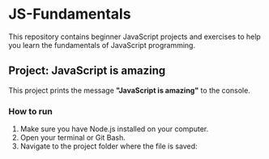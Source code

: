# JS-Fundamentals

This repository contains beginner JavaScript projects and exercises to help you learn the fundamentals of JavaScript programming.

## Project: JavaScript is amazing

This project prints the message **"JavaScript is amazing"** to the console.

### How to run

1. Make sure you have Node.js installed on your computer.  
2. Open your terminal or Git Bash.  
3. Navigate to the project folder where the file is saved:  
